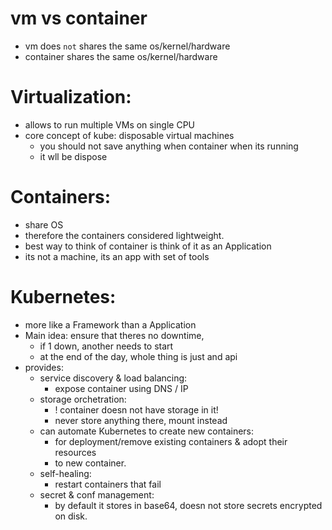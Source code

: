 # vm vs container
* vm does `not` shares the same os/kernel/hardware
* container shares the same os/kernel/hardware

# Virtualization: 
* allows to run multiple VMs on single CPU
* core concept of kube: disposable virtual machines 
	- you should not save anything when container when its running
	- it wll be dispose

# Containers:
* share OS
* therefore the containers considered lightweight.
* best way to think of container is think of it as an Application
* its not a machine, its an app with set of tools

# Kubernetes:
* more like a Framework than a Application
* Main idea: ensure that theres no downtime,
	- if 1 down, another needs to start
	- at the end of the day, whole thing is just and api
* provides:
	- service discovery & load balancing:
		- expose container using DNS / IP
	- storage orchetration:
		- ! container doesn not have storage in it!	
		- never store anything there, mount instead
	- can automate Kubernetes to create new containers:
		- for deployment/remove existing containers & adopt their resources
		- to new container.
	- self-healing:
	    - restart containers that fail
	- secret & conf management:
		- by default it stores in base64, doesn not store secrets encrypted on disk.
	